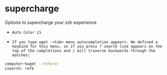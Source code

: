 # supercharge
Options to supercharge your zsh experience

- `Auto Color LS`

- `If you type wget -<tab> menu autocompletion appears. We defined a keybind for this menu, so if you press ? search line appears on the top of the completions and / will traverse backwards through the matches:`

```sh
computer~%wget --referer
isearch: refe
```
